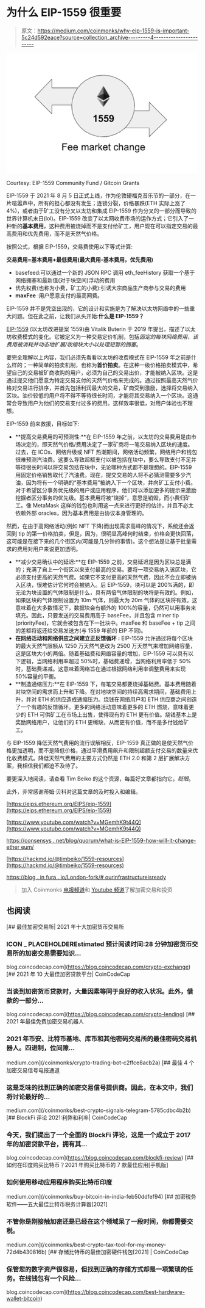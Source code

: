 # 为什么 EIP-1559 很重要

> 原文：<https://medium.com/coinmonks/why-eip-1559-is-important-5c24d592eace?source=collection_archive---------4----------------------->

![](img/87d20e2ea71e38ebbfb27de52ce19d80.png)

Courtesy: EIP-1559 Community Fund / Gitcoin Grants

EIP-1559 于 2021 年 8 月 5 日正式上线，作为伦敦硬福克音乐节的一部分，在一片喧嚣声中，所有的担心都没有发生；连锁分裂，价格暴跌(ETH 实际上涨了 4%)，或者由于矿工没有分叉以太坊和集成 EIP-1559 作为分叉的一部分而导致的世界计算机末日(lol)。EIP-1559 改变了以太网收费市场的运作方式；它引入了一种新的**基本费用**，这种费用被烧掉而不是支付给矿工，用户现在可以指定交易的最高费用和优先费用，而不是天然气价格。

按照公式，根据 EIP-1559，交易费使用以下等式计算:

**交易费用=基本费用+最低费用(最大费用-基本费用，优先费用)**

*   basefeed:可以通过一个新的 JSON RPC 调用 eth_feeHistory 获取一个基于网络拥塞和最新值(对于块空间)浮动的费用
*   优先权费(也称为小费，矿工的小费):引诱大宗商品生产商参与交易的费用
*   **maxFee** :用户愿意支付的最高网费。

EIP-1559 并不是凭空出现的，它的设计和实施是为了解决以太坊网络中的一些重大问题。但在此之前，让我们从头开始:**什么是 EIP-1559？**

[EIP-1559](https://eips.ethereum.org/EIPS/eip-1559) (以太坊改进提案 1559)由 Vitalik Buterin 于 2019 年提出，描述了以太坊收费模式的变化。它被定义为一种交易定价机制，包括*固定的每块网络费用，该费用被消耗并动态地扩展/收缩块大小以处理短暂的拥塞*。

要完全理解以上内容，我们必须先看看以太坊的收费模式在 EIP-1559 年之前是什么样的；一种简单的拍卖机制，也称为**首价拍卖**。在这种一级价格拍卖模式中，希望自己的交易被矿商收购的用户，必须为自己的交易出价，才能被纳入区块。这是通过提交他们愿意为特定交易支付的天然气价格来完成的。通过按照最高天然气价格对交易进行排序，并首先包括利润最大的交易，矿商受到激励，选择将交易纳入区块。油价较低的用户将不得不等待很长时间，才能将其交易纳入一个区块。这通常会导致用户为他们的交易支付过多的费用。这样效率很低，对用户体验也不理想。

EIP-1559 前来救援，目标如下:

*   **提高交易费用的可预测性:**在 EIP-1559 年之前，以太坊的交易费用是由市场决定的，即天然气价格/费用决定了一家矿商将一笔交易纳入区块的速度。过去，在 ICOs、网络升级或 NFT 热潮期间，网络活动频繁，网络用户和钱包很难预测汽油费。这要么导致超额支付以被包括在块中，要么导致支付不足并等待很长时间以将交易包括在块中，无论哪种方式都不是理想的。EIP-1559 用固定价格销售取代了汽油费。现在，提交交易的人将不必猜测需要多少汽油，因为将有一个明确的“基本费用”被纳入下一个区块，并向矿工支付小费。对于希望区分事务优先级的用户或应用程序，他们可以添加更多的提示来激励挖掘者区分事务的优先级。基本费用将被“烧掉”，意思是销毁，而小费归矿工。像 MetaMask 这样的钱包也利用这一点来进行更好的估计，并且不必太依赖外部 oracles，因为基本费用是由协议本身管理的。

然而，在由于高网络活动(例如 NFT 下降)而出现需求高峰的情况下，系统还会返回到 tip 的第一价格拍卖，但是，因为，很明显高峰何时结束，价格会更快回落，这可能是在接下来的几个街区内(可能是几分钟的事情)。这个想法是让基于批量需求的费用对用户来说更加透明。

*   **减少交易确认中的延迟:**在 EIP-1559 之前，交易延迟是因为区块总是满的；充满了自上一个街区以来支付最高的交易。要将一项交易纳入该区块，它必须支付更高的天然气费。如果它不支付更高的天然气费，因此不会立即被纳入区块，很难估计它何时会被纳入。后 EIP-1559，块可以是 200%满的，即无论为块设置的气体限制是什么，具有两倍气体限制的块将是有效的。例如，如果区块的气体限制设置为 10m 气体，则最大为 20m 气体的区块将有效。这意味着在大多数情况下，数据块会有额外的 100%的容量，仍然可以用事务来填充。因此，只要发送的交易费用高于 baseFee，并且包含 miner tip (priorityFee)，它就会被包含在下一批块中。maxFee 和 baseFee + tip 之间的差额将返还给交易发送方(与 1559 年前的 EIP 不同)。
*   **在网络活动和网络供应之间建立正反馈循环** **:** EIP-1559 允许通过将每个区块的最大天然气限额从 1250 万天然气更改为 2500 万天然气来增加网络容量，这是区块大小的两倍。随着基础费和网络容量的增加，EIP-1559 可以具有以下逻辑，当网络利用率超过 50%时，基础费递增，当网络利用率低于 50%时，基础费递减。这意味着网络旨在通过根据网络利用率调整费用来实现 50%容量的平衡。
*   **制造通缩压力:**在 EIP-1559 下，每笔交易都要烧掉基础费。基本费用随着对块空间的需求而上升和下降。在对地块空间的持续高需求期间，基础费用上升，并对 ETH 的供应造成通缩压力。烧钱在网络用户和 ETH 供应商之间创造了一个有趣的反馈循环。更多的网络活动意味着更多的 ETH 燃烧，意味着更少的 ETH 可供矿工在市场上出售，使得现有的 ETH 更有价值。烧钱基本上是奖励网络用户，让他们的 ETH 更稀缺，从而更有价值，而不是多付钱给矿工。

与 EIP-1559 降低天然气费用的流行误解相反，EIP-1559 真正做的是使天然气价格更加透明，而不是降低价格，通过平滑费用飙升和限制超额支付交易的数量来优化收费模式。降低天然气费用的主要方式仍然是 ETH 2.0 和第 2 层扩展解决方案，我相信我们都迫不及待了。

要更深入地阅读，请查看 Tim Beiko 的这个资源，每篇好文章都指向它。*眨眼*。

此外，非常感谢蒂姆·贝科对这篇文章的及时投入和编辑。

[https://eips.ethereum.org/EIPS/eip-1559](https://eips.ethereum.org/EIPS/eip-1559)

[https://www.youtube.com/watch?v=MGemhK9t44Q](https://www.youtube.com/watch?v=MGemhK9t44Q)

[https://consensys . net/blog/quorum/what-is-EIP-1559-how-will-it-change-ether eum/](https://consensys.net/blog/quorum/what-is-eip-1559-how-will-it-change-ethereum/)

[https://hackmd.io/@timbeiko/1559-resources](https://hackmd.io/@timbeiko/1559-resources)

[https://blog . in fura . io/London-fork/# ourinfrastructureisready](https://blog.infura.io/london-fork/#ourinfrastructureisready)

> 加入 Coinmonks [电报频道](https://t.me/coincodecap)和 [Youtube 频道](https://www.youtube.com/c/coinmonks/videos)了解加密交易和投资

## 也阅读

[](https://blog.coincodecap.com/crypto-exchange) [## 最佳加密交易所| 2021 年十大加密货币交易所

### ICON _ PLACEHOLDEREstimated 预计阅读时间:28 分钟加密货币交易所的加密交易需要知识…

blog.coincodecap.com](https://blog.coincodecap.com/crypto-exchange) [](https://blog.coincodecap.com/crypto-lending) [## 2021 年 10 大最佳加密贷款平台| CoinCodeCap

### 当谈到加密货币贷款时，大量因素等同于良好的收入状况。此外，借款的一部分…

blog.coincodecap.com](https://blog.coincodecap.com/crypto-lending) [](/coinmonks/crypto-trading-bot-c2ffce8acb2a) [## 2021 年最佳免费加密交易机器人

### 2021 年币安、比特币基地、库币和其他密码交易所的最佳密码交易机器人。四进制，位间隙…

medium.com](/coinmonks/crypto-trading-bot-c2ffce8acb2a) [](/coinmonks/best-crypto-signals-telegram-5785cdbc4b2b) [## 最佳 4 个加密交易信号电报通道

### 这是乏味的找到正确的加密交易信号提供商。因此，在本文中，我们将讨论最好的…

medium.com](/coinmonks/best-crypto-signals-telegram-5785cdbc4b2b) [](https://blog.coincodecap.com/blockfi-review) [## BlockFi 评论 2021:利弊和利率| CoinCodeCap

### 今天，我们提出了一个全面的 BlockFi 评论，这是一个成立于 2017 年的加密贷款平台，拥有其…

blog.coincodecap.com](https://blog.coincodecap.com/blockfi-review) [](/coinmonks/buy-bitcoin-in-india-feb50ddfef94) [## 如何在印度购买比特币？2021 年购买比特币的 7 款最佳应用[手机版]

### 如何使用移动应用程序购买比特币印度

medium.com](/coinmonks/buy-bitcoin-in-india-feb50ddfef94) [](/coinmonks/best-crypto-tax-tool-for-my-money-72d4b430816b) [## 加密税务软件——五大最佳比特币税务计算器[2021]

### 不管你是刚接触加密还是已经在这个领域呆了一段时间，你都需要交税。

medium.com](/coinmonks/best-crypto-tax-tool-for-my-money-72d4b430816b) [](https://blog.coincodecap.com/best-hardware-wallet-bitcoin) [## 存储比特币的最佳加密硬件钱包[2021] | CoinCodeCap

### 保管您的数字资产很容易，但找到正确的存储方式却是一项繁琐的任务。在线钱包有一个风险…

blog.coincodecap.com](https://blog.coincodecap.com/best-hardware-wallet-bitcoin)